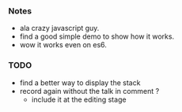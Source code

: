### Notes
- ala crazy javascript guy.
- find a good simple demo to show how it works.
- wow it works even on es6.

### TODO
- find a better way to display the stack
- record again without the talk in comment ?
  - include it at the editing stage
